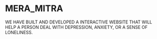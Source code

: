 # MERA_MITRA
WE HAVE BUILT AND DEVELOPED A INTERACTIVE WEBSITE THAT WILL HELP A PERSON DEAL WITH DEPRESSION, ANXIETY, OR A SENSE OF LONELINESS.
